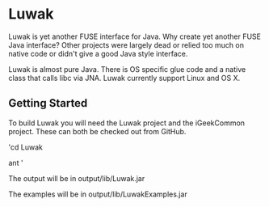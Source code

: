 Luwak
=====

Luwak is yet another FUSE interface for Java.  Why create yet another FUSE Java interface?  Other projects were largely dead or 
relied too much on native code or didn't give a good Java style interface.

Luwak is almost pure Java.  There is OS specific glue code and a native class that calls libc via JNA.  Luwak currently support Linux and OS X.

Getting Started
---------------
To build Luwak you will need the Luwak project and the iGeekCommon project.  These can both be checked out from GitHub.

'cd Luwak

ant
'

The output will be in output/lib/Luwak.jar

The examples will be in output/lib/LuwakExamples.jar